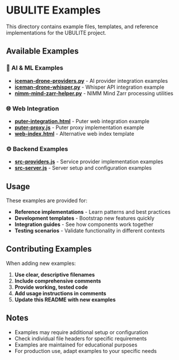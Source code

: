 # UBULITE Examples

This directory contains example files, templates, and reference implementations for the UBULITE project.

## Available Examples

### 🧠 AI & ML Examples
- **[iceman-drone-providers.py](iceman-drone-providers.py)** - AI provider integration examples
- **[iceman-drone-whisper.py](iceman-drone-whisper.py)** - Whisper API integration example  
- **[nimm-mind-zarr-helper.py](nimm-mind-zarr-helper.py)** - NIMM Mind Zarr processing utilities

### 🌐 Web Integration
- **[puter-integration.html](puter-integration.html)** - Puter web integration example
- **[puter-proxy.js](puter-proxy.js)** - Puter proxy implementation example
- **[web-index.html](web-index.html)** - Alternative web index template

### ⚙️ Backend Examples  
- **[src-providers.js](src-providers.js)** - Service provider implementation examples
- **[src-server.js](src-server.js)** - Server setup and configuration examples

## Usage

These examples are provided for:
- **Reference implementations** - Learn patterns and best practices
- **Development templates** - Bootstrap new features quickly  
- **Integration guides** - See how components work together
- **Testing scenarios** - Validate functionality in different contexts

## Contributing Examples

When adding new examples:

1. **Use clear, descriptive filenames**
2. **Include comprehensive comments**
3. **Provide working, tested code**
4. **Add usage instructions in comments**
5. **Update this README with new examples**

## Notes

- Examples may require additional setup or configuration
- Check individual file headers for specific requirements
- Examples are maintained for educational purposes
- For production use, adapt examples to your specific needs